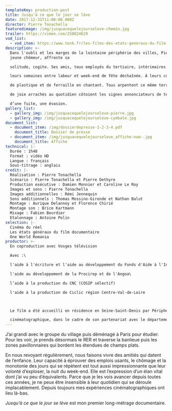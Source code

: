 ```yaml
---
templateKey: production-post
title: Jusqu'à ce que le jour se lève
date: 2017-12-31T11:00:00.000Z
director: Pierre Tonachella
featuredimage: /img/jusquacequelejourseleve-chemin.jpg
trailer: https://vimeo.com/258824629
vod_list:
  - vod_item: https://www.tenk.fr/les-films-des-etats-generaux-du-film-documentaire/jusqu-a-ce-que-le-jour-se-leve.html
description: >-
  Dans l'oubli et les marges de la lointaine périphérie des villes, Pierre,
  jeune chômeur, affronte sa

  solitude, cogite. Ses amis, tous employés du tertiaire, intérimaires du bâtiment ou chômeurs, partagent

  leurs semaines entre labeur et week-end de fête déchaînée. À leurs côtés, Théo, martèle des déchets

  de plastique et de ferraille en chantant. Tous arpentent ce même territoire de champs plats, là où les cris

  de joie arrachés au quotidien côtoient les signes annonciateurs de temps obscurs. Pour tenter de faire

  d’une fuite, une évasion.
gallery_list:
  - gallery_img: /img/jusquacequelejourseleve-pierre.jpg
  - gallery_img: /img/jusquacequelejourseleve-cymbale.jpg
document_list:
  - document_item: /img/dossierdepresse-1-2-3-4.pdf
    document_title: Dossier de presse
  - document_item: /img/jusquacequelejourseleve_affiche-num-.jpg
    document_title: Affiche
technical: |-
  Durée : 1h48
  Format : vidéo HD
  Langue : français
  Sous-titrage : anglais
credit: |-
  Réalisation : Pierre Tonachella
  Scénario : Pierre Tonachella et Pierre Dethyre
  Production exécutive : Damien Monnier et Caroline Le Roy
  Images et sons : Pierre Tonachella
  Images additionnelles : Rémi Jennequin
  Sons additionnels : Thomas Mossino-Gironde et Nathan Balut
  Montage : Aurique Delannoy et Florence Chirié
  Montage son : Brice Kartmann
  Mixage : Fabien Bourdier
  Etalonnage : Antoine Polin
selection: |-
  Cinéma du réel
  Les états généraux du film documentaire
  One World Romania
productor: >-
  En coproduction avec Vosges télévision

  Avec :\

  l'aide à l'écriture et l'aide au développement du Fonds d'Aide à l'Innovation du CNC

  l'aide au développement de la Procirep et de l'Angoa\

  l’aide à la production du CNC (COSIP sélectif)

  l'aide à la production de Ciclic région Centre-Val-de-Loire



  Le film a été accueilli en résidence en Seine-Saint-Denis par Périphérie, centre de création

  cinématographique, dans le cadre de son partenariat avec le département.
---
```

J’ai grandi avec le groupe du village puis déménagé à Paris pour étudier. Pour les voir, je prends
désormais le RER et traverse la banlieue puis les zones pavillonnaires qui bordent les étendues de
champs plats.


En nous revoyant régulièrement, nous faisons vivre des amitiés qui datent de l’enfance.
Leur capacité à éprouver des emplois usants, le chômage et la monotonie des jours qui se répètent est
tout aussi impressionnante que leur volonté d’exploser, la nuit du week-end. Elle est l’expression d’un
élan vital dont j’ai vu peu d’équivalents. Parce que je les vois avancer depuis toutes ces années, je ne
peux être insensible à leur quotidien qui se déroule implacablement.
Depuis toujours mes expériences cinématographiques ont lieu là-bas.


*Jusqu’à ce que le jour se lève* est mon premier long-métrage documentaire.